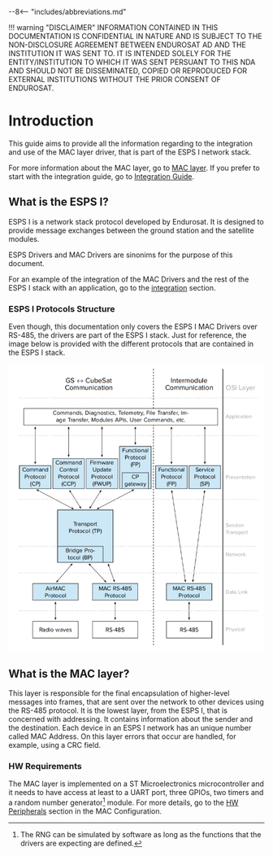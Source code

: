 --8<-- "includes/abbreviations.md"

!!! warning "DISCLAIMER"
    INFORMATION CONTAINED IN THIS DOCUMENTATION IS CONFIDENTIAL IN NATURE AND IS SUBJECT TO THE NON-DISCLOSURE AGREEMENT BETWEEN ENDUROSAT AD AND THE INSTITUTION IT WAS SENT TO. IT IS INTENDED SOLELY FOR THE ENTITY/INSTITUTION TO WHICH IT WAS SENT PERSUANT TO THIS NDA AND SHOULD NOT BE DISSEMINATED, COPIED OR REPRODUCED FOR EXTERNAL INSTITUTIONS WITHOUT THE PRIOR CONSENT OF ENDUROSAT.

# Introduction

This guide aims to provide all the information regarding to the integration and use of the MAC layer driver, that is part of the ESPS I network stack.

For more information about the MAC layer, go to [MAC layer](mac_layer/mac_introduction.md). If you prefer to start with the integration guide, go to [Integration Guide](guide/int_introduction.md).

## What is the ESPS I?

ESPS I is a network stack protocol developed by Endurosat. It is designed to provide message exchanges between the ground station and the satellite modules.

ESPS Drivers and MAC Drivers are sinonims for the purpose of this document.

For an example of the integration of the MAC Drivers and the rest of the ESPS I stack with an application, go to the [integration](guide/int_introduction.md) section.

### ESPS I Protocols Structure

Even though, this documentation only covers the ESPS I MAC Drivers over RS-485, the drivers are part of the ESPS I stack. Just for reference, the image below is provided with the different protocols that are contained in the ESPS I stack.

![](assets/img/esps_stack_diagram.png)

## What is the MAC layer?
This layer is responsible for the final encapsulation of higher-level messages into frames, that are sent over the network to other devices using the RS-485 protocol. It is the lowest layer, from the ESPS I, that is concerned with addressing. It contains information about the sender and the destination. Each device in an ESPS I network has an unique number called MAC Address. On this layer errors that occur are handled, for example, using a CRC field.

### HW Requirements

The MAC layer is implemented on a ST Microelectronics microcontroller and it needs to have access at least to a UART port, three GPIOs, two timers and a random number generator[^1] module. For more details, go to the [HW Peripherals](mac_layer/mac_configuration.md#hardware-peripherals) section in the MAC Configuration.

[^1]: The RNG can be simulated by software as long as the functions that the drivers are expecting are defined.
